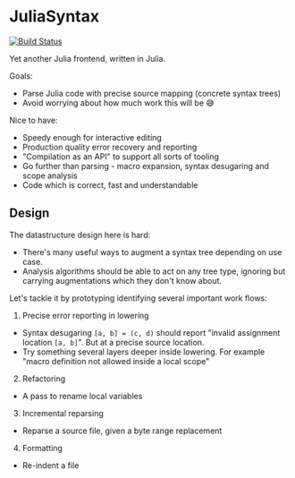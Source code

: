 # JuliaSyntax

[![Build Status](https://github.com/c42f/JuliaSyntax.jl/workflows/CI/badge.svg)](https://github.com/c42f/JuliaSyntax.jl/actions)

Yet another Julia frontend, written in Julia.

Goals:
* Parse Julia code with precise source mapping (concrete syntax trees)
* Avoid worrying about how much work this will be 😅

Nice to have:
* Speedy enough for interactive editing
* Production quality error recovery and reporting
* "Compilation as an API" to support all sorts of tooling
* Go further than parsing - macro expansion, syntax desugaring and scope analysis
* Code which is correct, fast and understandable

## Design

The datastructure design here is hard:
- There's many useful ways to augment a syntax tree depending on use case.
- Analysis algorithms should be able to act on any tree type, ignoring
  but carrying augmentations which they don't know about.

Let's tackle it by prototyping identifying several important work flows:

1. Precise error reporting in lowering
  - Syntax desugaring `[a, b] = (c, d)` should report "invalid assignment
    location `[a, b]`". But at a precise source location.
  - Try something several layers deeper inside lowering. For example "macro
    definition not allowed inside a local scope"

2. Refactoring
  - A pass to rename local variables

3. Incremental reparsing
  - Reparse a source file, given a byte range replacement

4. Formatting
  - Re-indent a file

